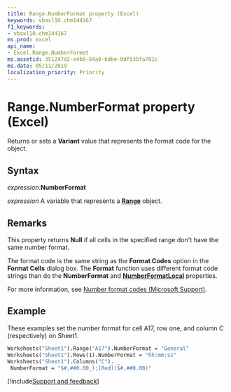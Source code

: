 ```yaml
---
title: Range.NumberFormat property (Excel)
keywords: vbaxl10.chm144167
f1_keywords:
- vbaxl10.chm144167
ms.prod: excel
api_name:
- Excel.Range.NumberFormat
ms.assetid: 351247d2-e4b9-64a0-6dbe-0df535fa701c
ms.date: 05/11/2019
localization_priority: Priority
---
```


# Range.NumberFormat property (Excel)

Returns or sets a **Variant** value that represents the format code for the object.

## Syntax

_expression_.**NumberFormat**

_expression_ A variable that represents a **[Range](excel.range(object).md)** object.

## Remarks

This property returns **Null** if all cells in the specified range don't have the same number format.

The format code is the same string as the **Format Codes** option in the **Format Cells** dialog box. The **Format** function uses different format code strings than do the **NumberFormat** and **[NumberFormatLocal](Excel.Range.NumberFormatLocal.md)** properties.

For more information, see [Number format codes (Microsoft Support)](https://support.office.com/article/number-format-codes-5026bbd6-04bc-48cd-bf33-80f18b4eae68).

## Example

These examples set the number format for cell A17, row one, and column C (respectively) on Sheet1.

```vb
Worksheets("Sheet1").Range("A17").NumberFormat = "General" 
Worksheets("Sheet1").Rows(1).NumberFormat = "hh:mm:ss" 
Worksheets("Sheet1").Columns("C"). _ 
 NumberFormat = "$#,##0.00_);[Red]($#,##0.00)"
```



[!include[Support and feedback](~/includes/feedback-boilerplate.md)]

